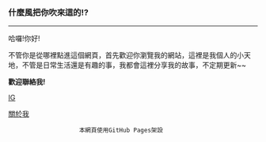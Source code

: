 <h3>什麼風把你吹來這的!?</h3>
<hr>

哈囉!你好!

不管你是從哪裡點進這個網頁，首先歡迎你瀏覽我的網站，這裡是我個人的小天地，不管是日常生活還是有趣的事，我都會這裡分享我的故事，不定期更新~~

**歡迎聯絡我!**

[IG](https://www.instagram.com/toky_tsao/?utm_source=qr)

[關於我](https://tokysound.github.io/Toky-Sound/About-me/關於我)

                        本網頁使用GitHub Pages架設


